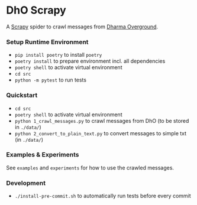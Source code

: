 # DhO Scrapy

A [Scrapy](https://scrapy.org/) spider to crawl messages from
[Dharma Overground](https://www.dharmaoverground.org/).

### Setup Runtime Environment

- `pip install poetry` to install `poetry`
- `poetry install` to prepare environment incl. all dependencies
- `poetry shell` to activate virtual environment
- `cd src`
- `python -m pytest` to run tests

### Quickstart

- `cd src`
- `poetry shell` to activate virtual environment
- `python 1_crawl_messages.py` to crawl messages from DhO (to be stored in `./data/`)
- `python 2_convert_to_plain_text.py` to convert messages to simple txt (in `./data/`)

### Examples & Experiments

See `examples` and `experiments` for how to use the crawled messages.

### Development

- `./install-pre-commit.sh` to automatically run tests before every commit
